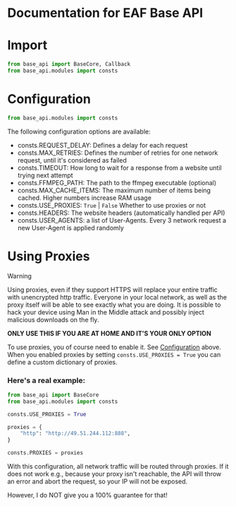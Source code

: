 # Documentation for EAF Base API

# Import
```python
from base_api import BaseCore, Callback
from base_api.modules import consts
```

# Configuration

```python
from base_api.modules import consts

```

The following configuration options are available:

- consts.REQUEST_DELAY: Defines a delay for each request
- consts.MAX_RETRIES: Defines the number of retries for one network request, until it's considered as failed
- consts.TIMEOUT: How long to wait for a response from a website until trying next attempt
- consts.FFMPEG_PATH: The path to the ffmpeg executable (optional)
- consts.MAX_CACHE_ITEMS: The maximum number of items being cached. Higher numbers increase RAM usage
- consts.USE_PROXIES: `True` | `False` Whether to use proxies or not
- consts.HEADERS: The website headers (automatically handled per API)
- consts.USER_AGENTS: a list of User-Agents. Every 3 network request a new User-Agent is applied randomly

# Using Proxies

> [!WARNING]
> Using proxies, even if they support HTTPS will replace your entire traffic with unencrypted http traffic.
> Everyone in your local network, as well as the proxy itself will be able to see exactly what you are doing.
> It is possible to hack your device using Man in the Middle attack and possibly inject malicious downloads on the fly.

**ONLY USE THIS IF YOU ARE AT HOME AND IT'S YOUR ONLY OPTION**

To use proxies, you of course need to enable it. See [Configuration](#configuration) above.
When you enabled proxies by setting `consts.USE_PROXIES = True` you can define a custom dictionary of proxies.

### Here's a real example:

```python
from base_api import BaseCore
from base_api.modules import consts

consts.USE_PROXIES = True

proxies = {
    "http": "http://49.51.244.112:888",
}

consts.PROXIES = proxies
```

With this configuration, all network traffic will be routed through proxies. If it does not work e.g., because your proxy
isn't reachable, the API will throw an error and abort the request, so your IP will not be exposed.

However, I do NOT give you a 100% guarantee for that!
